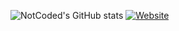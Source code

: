 ![NotCoded's GitHub stats](https://github-readme-stats.vercel.app/api?username=not-coded&show_icons=true&theme=aura_dark)
[![Website](https://notcoded.is-a.dev/assets/img/banner.png)](https://notcoded.is-a.dev)
